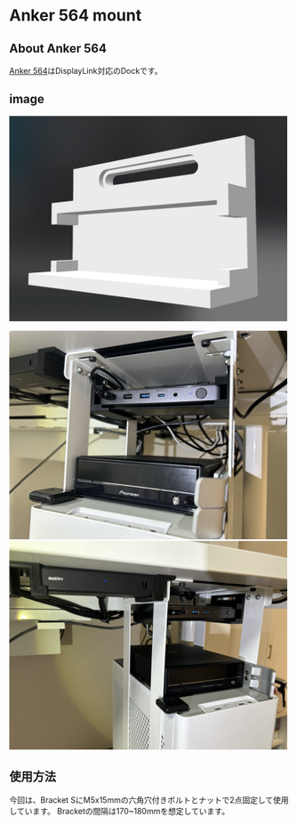 # Anker 564 mount

## About Anker 564

[Anker 564](https://www.ankerjapan.com/products/a83a5)はDisplayLink対応のDockです。

## image

<img src="./img/stl_image.png" width="500">

<img src="./img/IMG_7607.JPG" width="500"><img src="./img/IMG_7608.JPG" width="500">

## 使用方法
今回は、Bracket SにM5x15mmの六角穴付きボルトとナットで2点固定して使用しています。
Bracketの間隔は170~180mmを想定しています。
